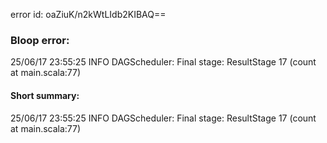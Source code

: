 error id: oaZiuK/n2kWtLIdb2KIBAQ==
### Bloop error:

25/06/17 23:55:25 INFO DAGScheduler: Final stage: ResultStage 17 (count at main.scala:77)
#### Short summary: 

25/06/17 23:55:25 INFO DAGScheduler: Final stage: ResultStage 17 (count at main.scala:77)